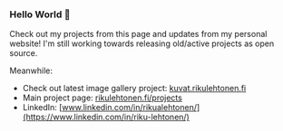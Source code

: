 ### Hello World 👋

Check out my projects from this page and updates from my personal website! I'm still working towards releasing old/active projects as open source. 

Meanwhile:
- Check out latest image gallery project: [kuvat.rikulehtonen.fi](https://kuvat.rikulehtonen.fi)
- Main project page: [rikulehtonen.fi/projects](https://rikulehtonen.fi/projects)
- LinkedIn: [www.linkedin.com/in/rikualehtonen/](https://www.linkedin.com/in/riku-lehtonen/)
